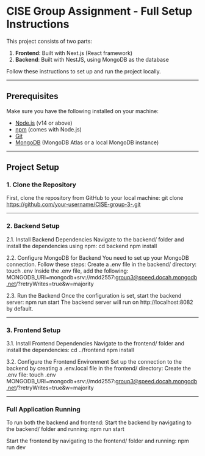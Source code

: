 # CISE Group Assignment - Full Setup Instructions

This project consists of two parts:
1. **Frontend**: Built with Next.js (React framework)
2. **Backend**: Built with NestJS, using MongoDB as the database

Follow these instructions to set up and run the project locally.

---

## Prerequisites

Make sure you have the following installed on your machine:

- [Node.js](https://nodejs.org/) (v14 or above)
- [npm](https://www.npmjs.com/) (comes with Node.js)
- [Git](https://git-scm.com/)
- [MongoDB](https://www.mongodb.com/cloud/atlas) (MongoDB Atlas or a local MongoDB instance)

---

## Project Setup

### 1. Clone the Repository

First, clone the repository from GitHub to your local machine:
git clone https://github.com/your-username/CISE-group-3-.git

---

### 2. Backend Setup
2.1. Install Backend Dependencies
Navigate to the backend/ folder and install the dependencies using npm:
cd backend
npm install

2.2. Configure MongoDB for Backend
You need to set up your MongoDB connection. Follow these steps:
Create a .env file in the backend/ directory:
touch .env
Inside the .env file, add the following:
MONGODB_URI=mongodb+srv://mdd2557:group3@speed.docah.mongodb.net/?retryWrites=true&w=majority

2.3. Run the Backend
Once the configuration is set, start the backend server:
npm run start
The backend server will run on http://localhost:8082 by default.

---

### 3. Frontend Setup
3.1. Install Frontend Dependencies
Navigate to the frontend/ folder and install the dependencies:
cd ../frontend
npm install

3.2. Configure the Frontend Environment
Set up the connection to the backend by creating a .env.local file in the frontend/ directory:
Create the .env file:
touch .env
MONGODB_URI=mongodb+srv://mdd2557:group3@speed.docah.mongodb.net/?retryWrites=true&w=majority

---

### Full Application Running
To run both the backend and frontend:
Start the backend by navigating to the backend/ folder and running:
npm run start

Start the frontend by navigating to the frontend/ folder and running:
npm run dev















